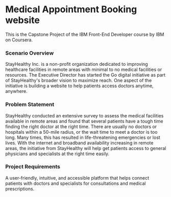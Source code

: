 <h1>Medical Appointment Booking website</h1>

<p>This is the Capstone Project of the IBM Front-End Developer course by IBM on Coursera.</p>

<h3>Scenario Overview</h3>
<p>StayHealthy Inc. is a non-profit organization dedicated to improving healthcare facilities in remote areas with minimal to no medical facilities or resources. The Executive Director has started the Go digital initiative as part of StayHealthy's broader vision to maximize reach. One aspect of the initiative is building a website to help patients access doctors anytime, anywhere.</p>

<h3>Problem Statement</h3>
<p>StayHealthy conducted an extensive survey to assess the medical facilities available in remote areas and found that several patients have a tough time finding the right doctor at the right time. There are usually no doctors or hospitals within a 50-mile radius, or the wait time to meet a doctor is too long. Many times, this has resulted in life-threatening emergencies or lost lives.
With the internet and broadband availability increasing in remote areas, the initiative from StayHealthy will help get patients access to general physicians and specialists at the right time easily.</p>

<h3>Project Requirements</h3>
<p>A user-friendly, intuitive, and accessible platform that helps connect patients with doctors and specialists for consultations and medical prescriptions.</p>
